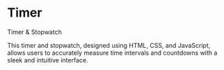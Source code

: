 # Timer
Timer &amp; Stopwatch 

This timer and stopwatch, designed using HTML, CSS, and JavaScript, allows users to accurately measure time intervals and countdowns with a sleek and intuitive interface.
